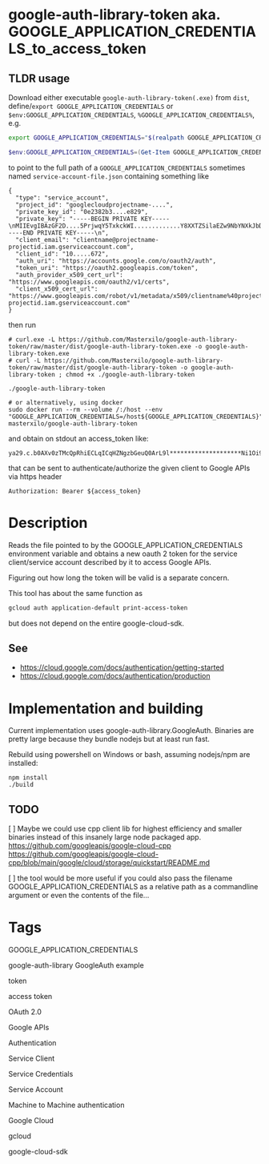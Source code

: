 # google-auth-library-token aka. GOOGLE_APPLICATION_CREDENTIALS_to_access_token

## TLDR usage
Download either executable `google-auth-library-token(.exe)` from `dist`, define/`export GOOGLE_APPLICATION_CREDENTIALS` or `$env:GOOGLE_APPLICATION_CREDENTIALS`, `%GOOGLE_APPLICATION_CREDENTIALS%`, e.g.

```bash
export GOOGLE_APPLICATION_CREDENTIALS="$(realpath GOOGLE_APPLICATION_CREDENTIALS)"
```
```powershell
$env:GOOGLE_APPLICATION_CREDENTIALS=(Get-Item GOOGLE_APPLICATION_CREDENTIALS).FullName
```

to point to the full path of a `GOOGLE_APPLICATION_CREDENTIALS` sometimes named `service-account-file.json` containing something like

```
{
  "type": "service_account",
  "project_id": "googlecloudprojectname-....",
  "private_key_id": "0e2382b3....e829",
  "private_key": "-----BEGIN PRIVATE KEY-----\nMIIEvgIBAzGF2D....5PrjwqY5TxkckWI.............Y8XXTZSilaEZw9NbYNXkJbDNYbAZmpQ4KJUV4CX1AoGBALxfl4vAexkBr3OrPw47\nJIStE/+6XbbTTqzg\n/\n6sQosMIlSscB2EI3tnsdVg6M\n-----END PRIVATE KEY-----\n",
  "client_email": "clientname@projectname-projectid.iam.gserviceaccount.com",
  "client_id": "10.....672",
  "auth_uri": "https://accounts.google.com/o/oauth2/auth",
  "token_uri": "https://oauth2.googleapis.com/token",
  "auth_provider_x509_cert_url": "https://www.googleapis.com/oauth2/v1/certs",
  "client_x509_cert_url": "https://www.googleapis.com/robot/v1/metadata/x509/clientname%40projectname-projectid.iam.gserviceaccount.com"
}
```

then run

```
# curl.exe -L https://github.com/Masterxilo/google-auth-library-token/raw/master/dist/google-auth-library-token.exe -o google-auth-library-token.exe
# curl -L https://github.com/Masterxilo/google-auth-library-token/raw/master/dist/google-auth-library-token -o google-auth-library-token ; chmod +x ./google-auth-library-token

./google-auth-library-token

# or alternatively, using docker
sudo docker run --rm --volume /:/host --env "GOOGLE_APPLICATION_CREDENTIALS=/host${GOOGLE_APPLICATION_CREDENTIALS}" masterxilo/google-auth-library-token
```

and obtain on stdout an access_token like:

```
ya29.c.b0AXv0zTMcQpRhiECLqICqHZNgzbGeuQ0ArL9l********************Ni1Oi9Q0cOarCqUZPCNDX70........................................................................................................................................................................................................................................................................................................................................................................................................................................................................................................................................................................................................................................................................................................................................................................................................................
```

that can be sent to authenticate/authorize the given client to Google APIs via https header

```
Authorization: Bearer ${access_token}
```

# Description
Reads the file pointed to by the GOOGLE_APPLICATION_CREDENTIALS environment variable and obtains a new oauth 2 token for the service client/service account described by it to access Google APIs.

Figuring out how long the token will be valid is a separate concern.

This tool has about the same function as

```bash
gcloud auth application-default print-access-token
```

but does not depend on the entire google-cloud-sdk.

## See
* https://cloud.google.com/docs/authentication/getting-started
* https://cloud.google.com/docs/authentication/production

# Implementation and building
Current implementation uses google-auth-library.GoogleAuth. Binaries are pretty large because they bundle nodejs but at least run fast.

Rebuild using powershell on Windows or bash, assuming nodejs/npm are installed:
```
npm install
./build
```

## TODO
[ ] Maybe we could use cpp client lib for highest efficiency and smaller binaries instead of this insanely large node packaged app.
https://github.com/googleapis/google-cloud-cpp
https://github.com/googleapis/google-cloud-cpp/blob/main/google/cloud/storage/quickstart/README.md

[ ] the tool would be more useful if you could also pass the filename GOOGLE_APPLICATION_CREDENTIALS as a relative path as a commandline argument or even the contents of the file...

# Tags
GOOGLE_APPLICATION_CREDENTIALS

google-auth-library GoogleAuth example

token

access token

OAuth 2.0

Google APIs

Authentication

Service Client

Service Credentials

Service Account

Machine to Machine authentication

Google Cloud

gcloud

google-cloud-sdk
